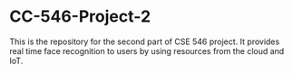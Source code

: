 # CC-546-Project-2
This is the repository for the second part of CSE 546 project. It provides real time face recognition to users by using resources from the cloud and IoT.
